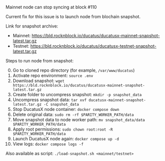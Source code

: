 Mainnet node can stop syncing at block #110

Current fix for this issue is to launch node from blochain snapshot.

Link for snapshot archive: 
* Mainnet: https://bld.rocknblock.io/ducatus/ducatusx-mainnet-snapshot-latest.tar.gz
* Testnet: https://bld.rocknblock.io/ducatus/ducatusx-testnet-snapshot-latest.tar.gz

Steps to run node from snapshot:

0. Go to cloned repo directory (for example, `/var/www/ducatus`)
1. Activate repo environment: `source .env`
2. Download snapshot: `wget https://bld.rocknblock.io/ducatus/ducatusx-mainnet-snapshot-latest.tar.gz`
3. Create folder to uncompress snapshot: `mkdir -p snapshot_data`
4. Uncompress snapshot data: `tar xvf ducatusx-mainnet-snapshot-latest.tar.gz -C snapshot_data`
5. Stop DucatusX node container: `docker compose down`
6. Delete original data: `sudo rm -rf $PARITY_WORKER_PATH/data`
7. Move snapshot data to node worker path: `mv snapshot_data/data $PARITY_WORKER_PATH/data`
8. Apply root permissions: `sudo chown root:root -R $PARITY_WORKER_PATH/data`
9. Launch DucatusX node again: `docker compose up -d`
10. View logs: `docker compose logs -f`


Also available as script: `./load-snapshot.sh <mainnet/testnet>`

